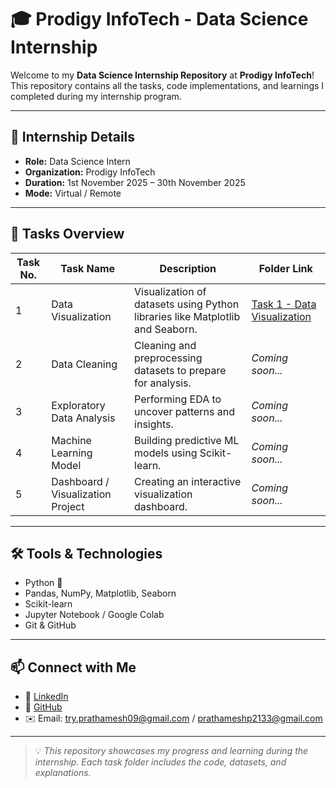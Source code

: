 # 🎓 Prodigy InfoTech - Data Science Internship

Welcome to my **Data Science Internship Repository** at **Prodigy InfoTech**!  
This repository contains all the tasks, code implementations, and learnings I completed during my internship program.

---

## 📅 Internship Details
- **Role:** Data Science Intern  
- **Organization:** Prodigy InfoTech  
- **Duration:** 1st November 2025 – 30th November 2025  
- **Mode:** Virtual / Remote  

---

## 📂 Tasks Overview
| Task No. | Task Name | Description | Folder Link |
|-----------|------------|-------------|--------------|
| 1 | Data Visualization | Visualization of datasets using Python libraries like Matplotlib and Seaborn. | [Task 1 - Data Visualization](./Task%201%20-%20Data%20Visualization) |
| 2 | Data Cleaning | Cleaning and preprocessing datasets to prepare for analysis. | *Coming soon...* |
| 3 | Exploratory Data Analysis | Performing EDA to uncover patterns and insights. | *Coming soon...* |
| 4 | Machine Learning Model | Building predictive ML models using Scikit-learn. | *Coming soon...* |
| 5 | Dashboard / Visualization Project | Creating an interactive visualization dashboard. | *Coming soon...* |

---

## 🛠️ Tools & Technologies
- Python 🐍  
- Pandas, NumPy, Matplotlib, Seaborn  
- Scikit-learn  
- Jupyter Notebook / Google Colab  
- Git & GitHub  

---

## 📫 Connect with Me
- 💼 [LinkedIn](https://www.linkedin.com/in/prathamesh-patil-mca/)
- 🧠 [GitHub](https://github.com/Prathameshp-018)
- ✉️ Email: try.prathamesh09@gmail.com / prathameshp2133@gmail.com

---

> 💡 *This repository showcases my progress and learning during the internship. Each task folder includes the code, datasets, and explanations.*


